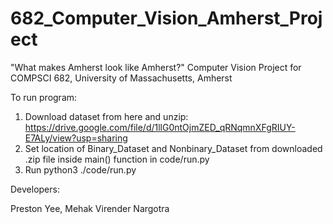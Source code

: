 # 682_Computer_Vision_Amherst_Project
"What makes Amherst look like Amherst?" Computer Vision Project for COMPSCI 682, University of Massachusetts, Amherst

To run program:

1. Download dataset from here and unzip: https://drive.google.com/file/d/1llG0ntOjmZED_qRNqmnXFgRIUY-E7ALy/view?usp=sharing
2. Set location of Binary_Dataset and Nonbinary_Dataset from downloaded .zip file inside main() function in code/run.py
3. Run python3 ./code/run.py

Developers:

Preston Yee, Mehak Virender Nargotra
